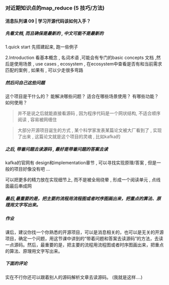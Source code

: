 ### 对近期知识点的map_reduce (5 技巧/方法)



#### 消息队列课 09 | 学习开源代码该如何入手？



##### 先看文档, 而且确保是最新的 , 中文可能不是最新的

1.quick start 先搭建起来, 跑一些例子

2.Introduction 看基本概念 , 名词术语 ,可能会有专门的basic concepts 文档 ,然后是使用场景 , use cases , ecosystem  , 在ecosystem中查看是否有和当前需求匹配的案例 , 如果有 , 可以少走很多弯路



##### 然后问自己这些问题

这个项目是干什么的？
能解决哪些问题？
适合在哪些场景使用？
有哪些功能？
如何使用？



> 并不是说之后就能直接看源码 , 因为程序代码是一个网状结构, 不适合顺序阅读 , 容易被网缠住



> 大部分开源项目诞生的方式 , 某个科学家发表某篇论文被大厂看到了 , 实现了出来 , 这篇论文就是这个项目的灵魂 , 比如kafka的



##### 之后, 带着问题去读源码 ,  最好是带着问题的**答案**去读



kafka的官网有 design和implementation章节 , 可以寻找实现原理/答案 , 但是一般的项目好像没有吧 ...

可以把更多的精力放在实现细节上, 而不是被全局绕晕 , 形成一个阅读单元 , 点线面最后串成网



##### 最后,最重要的是，把主要的流程用流程图或者时序图画出来，把重点的算法、原理用文字写出来。



##### 作业

课后，建议你找一个你熟悉的开源项目，可以是消息相关的，也可以是无关的开源项目，确定一个问题，用这节课中讲到的“带着问题和答案去读源码”的方法，去读一点源码。然后，最重要的是，把主要的流程用流程图或者时序图画出来，把重点的算法、原理用文字写出来。



##### 下面的评论

实在不行你还可以跟着别人的源码解析文章去读源码。 (我就是这样....)

